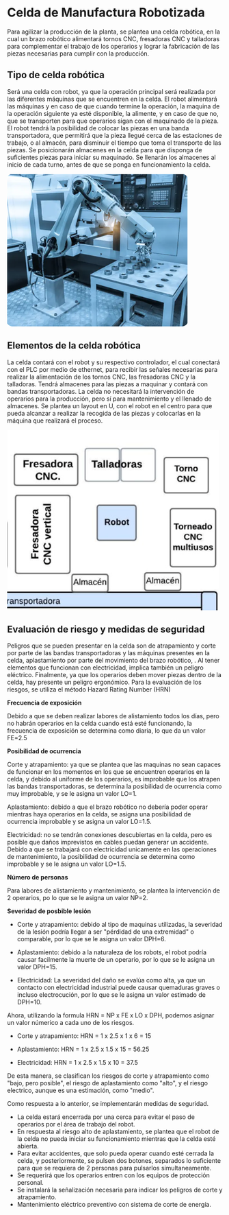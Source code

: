# Celda de Manufactura Robotizada

Para agilizar la producción de la planta, se plantea una celda robótica, en la cual un brazo robótico alimentará tornos CNC, fresadoras CNC y talladoras para complementar el trabajo de los operarios y lograr la fabricación de las piezas necesarias para cumplir con la producción. 

## Tipo de celda robótica

Será una celda con robot, ya que la operación principal será realizada por las diferentes máquinas que se encuentren en la celda. El robot alimentará las máquinas y en caso de que cuando termine la operación, la maquina de la operación siguiente ya esté disponible, la alimente, y en caso de que no, que se transporten para que operarios sigan con el maquinado de la pieza. El robot tendrá la posibilidad de colocar las piezas en una banda transportadora, que permitirá que la pieza llegué cerca de las estaciones de trabajo, o al almacén, para disminuir el tiempo que toma el transporte de las piezas. Se posicionarán almacenes en la celda para que disponga de suficientes piezas para iniciar su maquinado. Se llenarán los almacenes al inicio de cada turno, antes de que se ponga en funcionamiento la celda. 

![](Imagenes/celda_con_robot.png)

## Elementos de la celda robótica

La celda contará con el robot y su respectivo controlador, el cual conectará con el PLC por medio de ethernet, para recibir las señales necesarias para realizar la alimentación de los tornos CNC, las fresadoras CNC y la talladoras. Tendrá almacenes para las piezas a maquinar y contará con bandas transportadoras. La celda no necesitará la intervención de operarios para la producción, pero sí para mantenimiento y el llenado de almacenes. Se plantea un layout en U, con el robot en el centro para que pueda alcanzar a realizar la recogida de las piezas y colocarlas en la máquina que realizará el proceso.

![](Imagenes/Layout_celda.png)


## Evaluación de riesgo y medidas de seguridad

Peligros que se pueden presentar en la celda son de atrapamiento y corte por parte de las bandas transportadoras y las máquinas presentes en la celda, aplastamiento por parte del movimiento del brazo robótico, . Al tener elementos que funcionan con electricidad, implica también un peligro eléctrico. Finalmente, ya que los operarios deben mover piezas dentro de la celda, hay presente un peligro ergonómico. 
Para la evaluación de los riesgos, se utiliza el método Hazard Rating Number (HRN)

**Frecuencia de exposición**

Debido a que se deben realizar labores de alistamiento todos los días, pero no habrán operarios en la celda cuando está esté funcionando,  la frecuencia de exposición se determina como diaria, lo que da un valor FE=2.5

**Posibilidad de ocurrencia**

Corte y atrapamiento: ya que se plantea que las maquinas no sean capaces de funcionar en los momentos en los que se encuentren operarios en la celda, y debido al uniforme de los operarios, es improbable que los atrapen las bandas transportadoras, se determina la posibilidad de ocurrencia como muy improbable, y se le asigna un valor LO=1.

Aplastamiento: debido a que el brazo robótico no debería poder operar mientras haya operarios en la celda, se asigna una posibilidad de ocurrencia improbable y se asigna un valor LO=1.5.

Electricidad: no se tendrán conexiones descubiertas en la celda, pero es posible que daños imprevistos en cables puedan generar un accidente. Debido a que se trabajará con electricidad unicamente en las operaciones de mantenimiento, la posibilidad de ocurrencia se determina como improbable y se le asigna un valor LO=1.5.

**Número de personas**

Para labores de alistamiento y mantenimiento, se plantea la intervención de 2 operarios, po lo que se le asigna un valor NP=2.

**Severidad de posbible lesión**

- Corte y atrapamiento: debido al tipo de maquinas utilizadas, la severidad de la lesión podría llegar a ser "pérdidad de una extremidad" o comparable, por lo que se le asigna un valor DPH=6.

- Aplastamiento: debido a la naturaleza de los robots, el robot podría causar facilmente la muerte de un operario, por lo que se le asigna un valor DPH=15.

- Electricidad:  La severidad del daño se evalúa como alta, ya que un contacto con electricidad industrial puede causar quemaduras graves o incluso electrocución, por lo que se le asigna un valor estimado de DPH=10.

Ahora, utilizando la formula HRN = NP x FE x LO x DPH, podemos asignar un valor númerico a cada uno de los riesgos.

- Corte y atrapamiento: HRN = 1 x 2.5 x 1 x 6 = 15

- Aplastamiento: HRN = 1 x 2.5 x 1.5 x 15 = 56.25

- Electricidad: HRN = 1 x 2.5 x 1.5 x 10 = 37.5

De esta manera, se clasifican los riesgos de corte y atrapamiento como "bajo, pero posible", el riesgo de aplastamiento como "alto", y el riesgo electrico, aunque es una estimación, como "medio".

Como respuesta a lo anterior, se implementarán medidas de seguridad. 
- La celda estará encerrada por una cerca para evitar el paso de operarios por el área de trabajo del robot. 
- En respuesta al riesgo alto de aplastamiento, se plantea que el robot de la celda no pueda iniciar su funcionamiento mientras que la celda esté abierta.
- Para evitar accidentes, que solo pueda operar cuando esté cerrada la celda, y posteriormente, se pulsen dos botones, separados lo suficiente para que se requiera de 2 personas para pulsarlos simultaneamente.
- Se requerirá que los operarios entren con los equipos de protección personal.
- Se instalará la señalización necesaria para indicar los peligros de corte y atrapamiento.
- Mantenimiento eléctrico preventivo con sistema de corte de energía.


